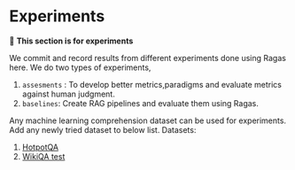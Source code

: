 # Experiments
:test_tube:	**This section is for experiments**

We commit and record results from different experiments done using Ragas here. We do two types of experiments,
1. `assesments` : To develop better metrics,paradigms and evaluate metrics against human judgment.
2. `baselines`: Create RAG pipelines and evaluate them using Ragas.

Any machine learning comprehension dataset can be used for experiments. Add any newly tried dataset to below list.
Datasets:
1. [HotpotQA](https://huggingface.co/datasets/hotpot_qa)
2. [WikiQA test](explodinggradients/ragas-wikiqa)

